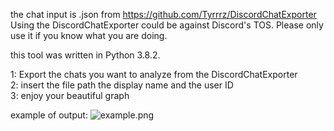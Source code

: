 the chat input is .json from https://github.com/Tyrrrz/DiscordChatExporter
Using the DiscordChatExporter could be against Discord's TOS. Please only use it if you know what you are doing.

this tool was written in Python 3.8.2.

1: Export the chats you want to analyze from the DiscordChatExporter                                    
2: insert the file path the display name and the user ID                                                   
3: enjoy your beautiful graph

example of output:
![example.png](https://github.com/Red-3D/Discord-message-frequency-analysis/blob/master/example.png?raw=true "Example")
